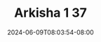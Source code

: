 --- 
title: "Arkisha 1 37"
description: "video   Arkisha 1 37     terbaru"
date: 2024-06-09T08:03:54-08:00
file_code: "ehiesj231f3e"
draft: false
cover: "pg6y78rgjffalqpw.jpg"
tags: ["Arkisha", "bokep-indo", "bokep-viral", "bokep-ig"]
length: 70
fld_id: "1482657"
foldername: "Arkisha 1"
categories: ["Arkisha 1"]
views: 0
---